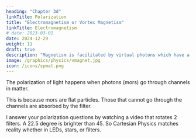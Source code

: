 ```yaml
---
heading: "Chapter 3d"
linkTitle: Polarization
title: "Electromagnetism or Vortex Magnetism"
linkTitle: Electromagnetism
# date: 2023-03-01
date: 2024-12-29
weight: 11
draft: true
description: "Magnetism is facilitated by virtual photons which have a columnar shape"
image: /graphics/physics/vmagnet.jpg
icon: /icons/spmat.png
---
```



The polarization of light happens when photons (mors) go through channels in matter.


This is because mors are flat particles. Those that cannot go through the channels are absorbed by the filter.  

I answer your polarization questions by watching a video that rotates 2 filters. A 22.5 degree is brighter than 45. So Cartesian Physics matches reality whether in LEDs, stars, or filters. 

